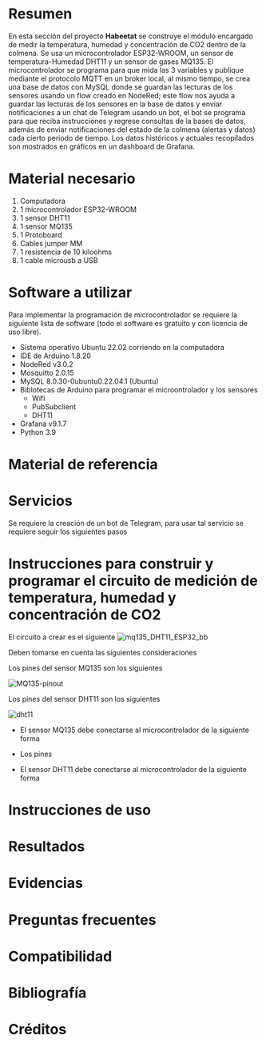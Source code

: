 # Resumen

En esta sección del proyecto **Habeetat** se construye el módulo encargado de medir la temperatura, humedad y concentración de CO2 dentro de la colmena. Se usa un microcontrolador ESP32-WROOM, un sensor de temperatura-Humedad DHT11 y un sensor de gases MQ135. El microcontrolador se programa para que mida las 3 variables y publique mediante el protocolo MQTT en un broker local, al mismo tiempo, se crea una base de datos con MySQL donde se guardan las lecturas de los sensores usando un flow creado en NodeRed; este flow nos ayuda a guardar las lecturas de los sensores en la base de datos y enviar notificaciones a un chat de Telegram usando un bot, el bot se programa para que reciba instrucciones y regrese consultas de la bases de datos, además de enviar notificaciones del estado de la colmena (alertas y datos) cada cierto periodo de tiempo. Los datos históricos y actuales recopilados son mostrados en gráficos en un dashboard de Grafana. 

# Material necesario
1. Computadora 
2. 1 microcontrolador ESP32-WROOM
2. 1 sensor DHT11
3. 1 sensor MQ135
4. 1 Protoboard 
5. Cables jumper MM
6. 1 resistencia de 10 kiloohms
7. 1 cable microusb a USB

# Software a utilizar

Para implementar la programación de microcontrolador se requiere la siguiente lista de software (todo el software es gratuito y con licencia de uso libre).

- Sistema operativo Ubuntu 22.02 corriendo en la computadora
- IDE de Arduino 1.8.20
- NodeRed v3.0.2
- Mosquitto 2.0.15
- MySQL 8.0.30-0ubuntu0.22.04.1 (Ubuntu)
- Biblotecas de Arduino para programar el microontrolador y los sensores
	+ Wifi
	+ PubSubclient
	+ DHT11
- Grafana v9.1.7
- Python 3.9

# Material de referencia

# Servicios

Se requiere la creación de un bot de Telegram, para usar tal servicio se requiere seguir los siguientes pasos

# Instrucciones para construir y programar el circuito de medición de temperatura, humedad y concentración de CO2

El circuito a crear es el siguiente
![mq135_DHT11_ESP32_bb](https://user-images.githubusercontent.com/72757419/196530284-8dddd8f8-5c5d-4881-b6c0-6d7075505e9f.png)

Deben tomarse en cuenta las siguientes consideraciones

Los pines del sensor MQ135 son los siguientes

![MQ135-pinout](https://user-images.githubusercontent.com/72757419/196530385-ba1a9ea7-016d-4f87-aa35-57e096b4e68a.jpg)

Los pines del sensor DHT11 son los siguientes

![dht11](https://user-images.githubusercontent.com/72757419/196530433-02793838-1d82-4d0f-a192-28b7bf4f9647.png)

- El sensor MQ135 debe conectarse al microcontrolador de la siguiente forma
- Los pines 


- El sensor DHT11 debe conectarse al microcontrolador de la siguiente forma



# Instrucciones de uso

# Resultados

# Evidencias

# Preguntas frecuentes

# Compatibilidad

# Bibliografía

# Créditos
